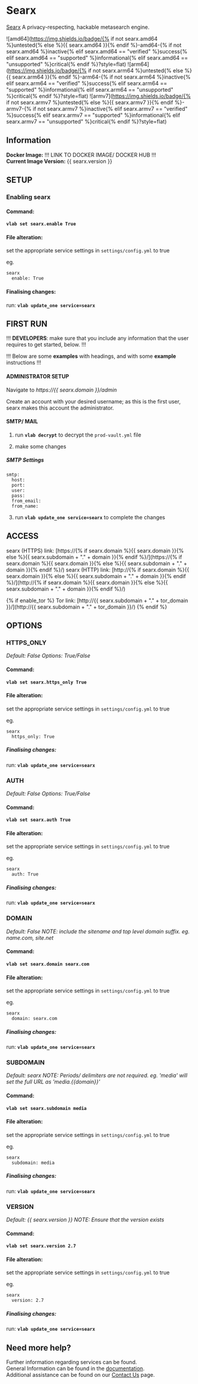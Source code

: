 # Searx

[Searx](https://github.com/asciimoo/searx/) A privacy-respecting, hackable metasearch engine.

![amd64](https://img.shields.io/badge/{% if not searx.amd64 %}untested{% else %}{{ searx.amd64 }}{% endif %}-amd64-{% if not searx.amd64 %}inactive{% elif searx.amd64 == "verified" %}success{% elif searx.amd64 == "supported" %}informational{% elif searx.amd64 == "unsupported" %}critical{% endif %}?style=flat)
![arm64](https://img.shields.io/badge/{% if not searx.arm64 %}untested{% else %}{{ searx.arm64 }}{% endif %}-arm64-{% if not searx.arm64 %}inactive{% elif searx.arm64 == "verified" %}success{% elif searx.arm64 == "supported" %}informational{% elif searx.arm64 == "unsupported" %}critical{% endif %}?style=flat)
![armv7](https://img.shields.io/badge/{% if not searx.armv7 %}untested{% else %}{{ searx.armv7 }}{% endif %}-armv7-{% if not searx.armv7 %}inactive{% elif searx.armv7 == "verified" %}success{% elif searx.armv7 == "supported" %}informational{% elif searx.armv7 == "unsupported" %}critical{% endif %}?style=flat)

## Information


**Docker Image:** !!! LINK TO DOCKER IMAGE/ DOCKER HUB !!!  
**Current Image Version:** {{ searx.version }}

## SETUP

### Enabling searx

#### Command:

**`vlab set searx.enable True`**

#### File alteration:

set the appropriate service settings in `settings/config.yml` to true

eg.
```
searx
  enable: True
```

#### Finalising changes:

run: **`vlab update_one service=searx`**

## FIRST RUN

!!! **DEVELOPERS**: make sure that you include any information that the user requires to get started, below. !!!

!!! Below are some **examples** with headings, and with some **example** instructions !!!

#### ADMINISTRATOR SETUP

Navigate to *https://{{ searx.domain }}/admin*

Create an account with your desired username; as this is the first user, searx makes this account the administrator.

#### SMTP/ MAIL

1. run **`vlab decrypt`** to decrypt the `prod-vault.yml` file

2. make some changes


##### SMTP Settings
```
smtp:
  host:
  port:
  user:
  pass:
  from_email:
  from_name:
```

3. run **`vlab update_one service=searx`** to complete the changes


## ACCESS

searx (HTTPS) link: [https://{% if searx.domain %}{{ searx.domain }}{% else %}{{ searx.subdomain + "." + domain }}{% endif %}/](https://{% if searx.domain %}{{ searx.domain }}{% else %}{{ searx.subdomain + "." + domain }}{% endif %}/)
searx (HTTP) link: [http://{% if searx.domain %}{{ searx.domain }}{% else %}{{ searx.subdomain + "." + domain }}{% endif %}/](http://{% if searx.domain %}{{ searx.domain }}{% else %}{{ searx.subdomain + "." + domain }}{% endif %}/)

{% if enable_tor %}
Tor link: [http://{{ searx.subdomain + "." + tor_domain }}/](http://{{ searx.subdomain + "." + tor_domain }}/)
{% endif %}

## OPTIONS

### HTTPS_ONLY
*Default: False*
*Options: True/False*

#### Command:

**`vlab set searx.https_only True`**

#### File alteration:

set the appropriate service settings in `settings/config.yml` to true

eg.
```
searx
  https_only: True
```

##### Finalising changes:

run: **`vlab update_one service=searx`**

### AUTH
*Default: False*
*Options: True/False*

#### Command:

**`vlab set searx.auth True`**

#### File alteration:

set the appropriate service settings in `settings/config.yml` to true

eg.
```
searx
  auth: True
```

##### Finalising changes:

run: **`vlab update_one service=searx`**

### DOMAIN
*Default: False*
*NOTE: include the sitename and top level domain suffix. eg. name.com, site.net*

#### Command:

**`vlab set searx.domain searx.com`**

#### File alteration:

set the appropriate service settings in `settings/config.yml` to true

eg.
```
searx
  domain: searx.com
```

##### Finalising changes:

run: **`vlab update_one service=searx`**

### SUBDOMAIN
*Default: searx*
*NOTE: Periods/ delimiters are not required. eg. 'media' will set the full URL as 'media.{{domain}}'*

#### Command:

**`vlab set searx.subdomain media`**

#### File alteration:

set the appropriate service settings in `settings/config.yml` to true

eg.
```
searx
  subdomain: media
```

##### Finalising changes:

run: **`vlab update_one service=searx`**

### VERSION
*Default: {{  searx.version  }}*
*NOTE: Ensure that the version exists*

#### Command:

**`vlab set searx.version 2.7`**

#### File alteration:

set the appropriate service settings in `settings/config.yml` to true

eg.
```
searx
  version: 2.7
```

##### Finalising changes:

run: **`vlab update_one service=searx`**

## Need more help?
Further information regarding services can be found. \
General Information can be found in the [documentation](https://docs.vivumlab.com). \
Additional assistance can be found on our [Contact Us](https://docs.vivumlab.com/Contact-us) page.
